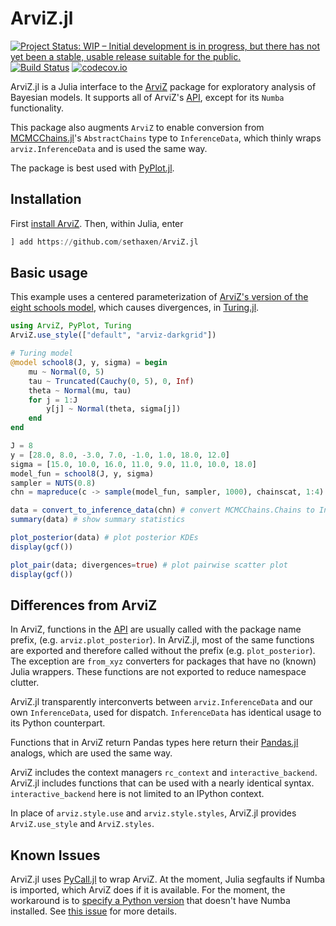 # ArviZ.jl

[![Project Status: WIP – Initial development is in progress, but there has not yet been a stable, usable release suitable for the public.](https://www.repostatus.org/badges/latest/wip.svg)](https://www.repostatus.org/#wip)
[![Build Status](https://travis-ci.com/sethaxen/ArviZ.jl.svg?branch=master)](https://travis-ci.com/sethaxen/ArviZ.jl)
[![codecov.io](http://codecov.io/github/sethaxen/ArviZ.jl/coverage.svg?branch=master)](http://codecov.io/github/sethaxen/ArviZ.jl?branch=master)

ArviZ.jl is a Julia interface to the
[ArviZ](https://arviz-devs.github.io/arviz/) package for exploratory analysis
of Bayesian models. It supports all of ArviZ's
[API](https://arviz-devs.github.io/arviz/api.html), except for its `Numba`
functionality.

This package also augments `ArviZ` to enable conversion from
[MCMCChains.jl](https://github.com/TuringLang/MCMCChains.jl)'s
`AbstractChains` type to `InferenceData`, which thinly wraps
`arviz.InferenceData` and is used the same way.

The package is best used with [PyPlot.jl](https://github.com/JuliaPy/PyPlot.jl).

## Installation

First [install ArviZ](https://github.com/arviz-devs/arviz#installation). Then,
within Julia, enter

```julia
] add https://github.com/sethaxen/ArviZ.jl
```

## Basic usage

This example uses a centered parameterization of
[ArviZ's version of the eight schools model](https://arviz-devs.github.io/arviz/notebooks/Introduction.html), which causes divergences, in [Turing.jl](https://turing.ml).

```julia
using ArviZ, PyPlot, Turing
ArviZ.use_style(["default", "arviz-darkgrid"])

# Turing model
@model school8(J, y, sigma) = begin
    mu ~ Normal(0, 5)
    tau ~ Truncated(Cauchy(0, 5), 0, Inf)
    theta ~ Normal(mu, tau)
    for j = 1:J
        y[j] ~ Normal(theta, sigma[j])
    end
end

J = 8
y = [28.0, 8.0, -3.0, 7.0, -1.0, 1.0, 18.0, 12.0]
sigma = [15.0, 10.0, 16.0, 11.0, 9.0, 11.0, 10.0, 18.0]
model_fun = school8(J, y, sigma)
sampler = NUTS(0.8)
chn = mapreduce(c -> sample(model_fun, sampler, 1000), chainscat, 1:4) # 4 chains

data = convert_to_inference_data(chn) # convert MCMCChains.Chains to InferenceData
summary(data) # show summary statistics

plot_posterior(data) # plot posterior KDEs
display(gcf())

plot_pair(data; divergences=true) # plot pairwise scatter plot
display(gcf())
```

## Differences from ArviZ

In ArviZ, functions in the [API](https://arviz-devs.github.io/arviz/api.html)
are usually called with the package name prefix, (e.g. `arviz.plot_posterior`).
In ArviZ.jl, most of the same functions are exported and therefore called
without the prefix (e.g. `plot_posterior`). The exception are `from_xyz`
converters for packages that have no (known) Julia wrappers. These functions are
not exported to reduce namespace clutter.

ArviZ.jl transparently interconverts between `arviz.InferenceData` and
our own `InferenceData`, used for dispatch. `InferenceData` has identical usage
to its Python counterpart.

Functions that in ArviZ return Pandas types here return their
[Pandas.jl](https://github.com/JuliaPy/Pandas.jl) analogs, which are used the
same way.

ArviZ includes the context managers `rc_context` and `interactive_backend`.
ArviZ.jl includes functions that can be used with a nearly identical syntax.
`interactive_backend` here is not limited to an IPython context.

In place of `arviz.style.use` and `arviz.style.styles`, ArviZ.jl provides
`ArviZ.use_style` and `ArviZ.styles`.

## Known Issues

ArviZ.jl uses [PyCall.jl](https://github.com/JuliaPy/PyCall.jl) to wrap ArviZ.
At the moment, Julia segfaults if Numba is imported, which ArviZ does if it is
available. For the moment, the workaround is to
[specify a Python version](https://github.com/JuliaPy/PyCall.jl#specifying-the-python-version)
that doesn't have Numba installed. See
[this issue](https://github.com/JuliaPy/PyCall.jl/issues/220) for more details.
